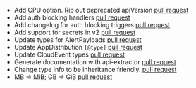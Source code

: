 - Add CPU option. Rip out deprecated apiVersion [pull request](https://github.com/firebase/firebase-functions/pull/1077)
- Add auth blocking handlers [pull request](https://github.com/firebase/firebase-functions/pull/1080)
- Add changelog for auth blocking triggers [pull request](https://github.com/firebase/firebase-functions/pull/1086)
- Add support for secrets in v2 [pull request](https://github.com/firebase/firebase-functions/pull/1079)
- Update types for AlertPayloads [pull request](https://github.com/firebase/firebase-functions/pull/1087)
- Update AppDistribution `[@type]` [pull request](https://github.com/firebase/firebase-functions/pull/1088)
- Update CloudEvent types [pull request](https://github.com/firebase/firebase-functions/pull/1089)
- Generate documentation with api-extractor [pull request](https://github.com/firebase/firebase-functions/pull/1071)
- Change type info to be inheritance friendly. [pull request](https://github.com/firebase/firebase-functions/pull/1091)
- MB -> MiB; GB -> GiB [pull request](https://github.com/firebase/firebase-functions/pull/1090)
